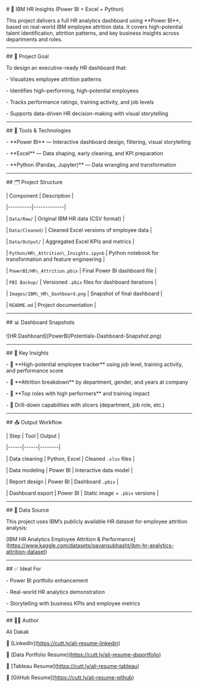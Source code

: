 \# 🧠 IBM HR Insights (Power BI + Excel + Python)



This project delivers a full HR analytics dashboard using \*\*Power BI\*\*, based on real-world IBM employee attrition data. It covers high-potential talent identification, attrition patterns, and key business insights across departments and roles.



---



\## 🎯 Project Goal



To design an executive-ready HR dashboard that:

\- Visualizes employee attrition patterns

\- Identifies high-performing, high-potential employees

\- Tracks performance ratings, training activity, and job levels

\- Supports data-driven HR decision-making with visual storytelling



---



\## 🧰 Tools \& Technologies



\- \*\*Power BI\*\* — Interactive dashboard design, filtering, visual storytelling

\- \*\*Excel\*\* — Data shaping, early cleaning, and KPI preparation

\- \*\*Python (Pandas, Jupyter)\*\* — Data wrangling and transformation



---



\## 🗂 Project Structure



| Component | Description |

|----------|-------------|

| `Data/Raw/` | Original IBM HR data (CSV format) |

| `Data/Cleaned/` | Cleaned Excel versions of employee data |

| `Data/Output/` | Aggregated Excel KPIs and metrics |

| `Python/HR\_Attrition\_Insights.ipynb` | Python notebook for transformation and feature engineering |

| `PowerBI/HR\_Attrition.pbix` | Final Power BI dashboard file |

| `PBI Backup/` | Versioned `.pbix` files for dashboard iterations |

| `Images/IBM\_HR\_Dashboard.png` | Snapshot of final dashboard |

| `README.md` | Project documentation |



---



\## 📊 Dashboard Snapshots



!\[HR Dashboard](PowerBI/Potentials-Dashboard-Snapshot.png)



---



\## 📌 Key Insights



\- 🔹 \*\*High-potential employee tracker\*\* using job level, training activity, and performance score

\- 🔹 \*\*Attrition breakdown\*\* by department, gender, and years at company

\- 🔹 \*\*Top roles with high performers\*\* and training impact

\- 🔹 Drill-down capabilities with slicers (department, job role, etc.)



---



\## 📤 Output Workflow



| Step | Tool | Output |

|------|------|--------|

| Data cleaning | Python, Excel | Cleaned `.xlsx` files |

| Data modeling | Power BI | Interactive data model |

| Report design | Power BI | Dashboard `.pbix` |

| Dashboard export | Power BI | Static image + `.pbix` versions |



---



\## 🔗 Data Source



This project uses IBM’s publicly available HR dataset for employee attrition analysis:  

\[IBM HR Analytics Employee Attrition \& Performance](https://www.kaggle.com/datasets/pavansubhasht/ibm-hr-analytics-attrition-dataset)



---



\## ✅ Ideal For



\- Power BI portfolio enhancement

\- Real-world HR analytics demonstration

\- Storytelling with business KPIs and employee metrics



---



\## 🧑‍💻 Author



Ali Dakak  

🔗 \[LinkedIn](https://cutt.ly/ali-resume-linkedin)  

📄 \[Data Portfolio Resume](https://cutt.ly/ali-resume-dsportfolio)  

📄 \[Tableau Resume](https://cutt.ly/ali-resume-tableau)  

📄 \[GitHub Resume](https://cutt.ly/ali-resume-github)

